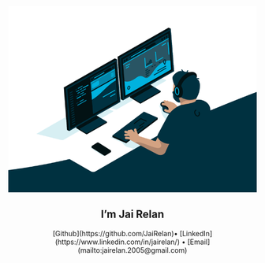 <p align="center">
	<img src="https://github.com/JaiRelan/jairelan/blob/main/coding_guy_gif.gif" width=“100” height=“25”/>
</p>

<h2 align="center">I’m Jai Relan</h2>
<p align="center">
  [Github](https://github.com/JaiRelan)•
  [LinkedIn](https://www.linkedin.com/in/jairelan/) •
  [Email](mailto:jairelan.2005@gmail.com)
</p>